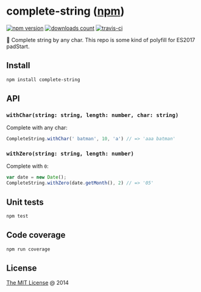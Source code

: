 # complete-string ([npm](https://www.npmjs.com/package/complete-string))

[![npm version](https://badge.fury.io/js/complete-string.svg)](https://badge.fury.io/js/complete-string)
[![downloads count](https://img.shields.io/npm/dt/complete-string.svg)](https://www.npmjs.com/package/complete-string)
[![travis-ci](https://api.travis-ci.com/piecioshka/complete-string.svg?branch=master)](https://app.travis-ci.com/github/piecioshka/complete-string)

:hammer: Complete string by any char. This repo is some kind of polyfill for ES2017 padStart.

## Install

```bash
npm install complete-string
```

## API

### `withChar(string: string, length: number, char: string)`

Complete with any char:

```javascript
CompleteString.withChar(' batman', 10, 'a') // => 'aaa batman'
```

### `withZero(string: string, length: number)`

Complete with `0`:

```javascript
var date = new Date();
CompleteString.withZero(date.getMonth(), 2) // => '05'
```

## Unit tests

```bash
npm test
```

## Code coverage

```bash
npm run coverage
```

## License

[The MIT License](http://piecioshka.mit-license.org) @ 2014
